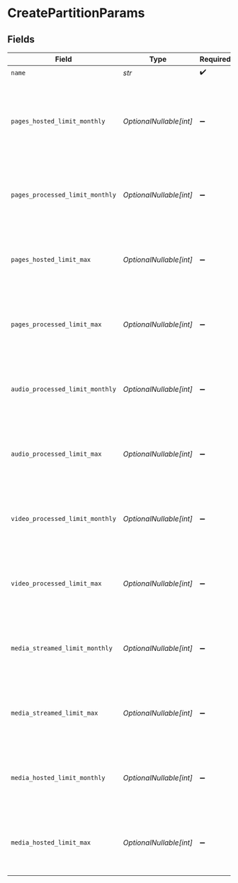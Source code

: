 # CreatePartitionParams


## Fields

| Field                                                                      | Type                                                                       | Required                                                                   | Description                                                                | Example                                                                    |
| -------------------------------------------------------------------------- | -------------------------------------------------------------------------- | -------------------------------------------------------------------------- | -------------------------------------------------------------------------- | -------------------------------------------------------------------------- |
| `name`                                                                     | *str*                                                                      | :heavy_check_mark:                                                         | N/A                                                                        |                                                                            |
| `pages_hosted_limit_monthly`                                               | *OptionalNullable[int]*                                                    | :heavy_minus_sign:                                                         | Monthly limit of hosted pages added in the current month in the partition. | 1000                                                                       |
| `pages_processed_limit_monthly`                                            | *OptionalNullable[int]*                                                    | :heavy_minus_sign:                                                         | Monthly limit, in pages, for processed documents in the partition.         | 1000                                                                       |
| `pages_hosted_limit_max`                                                   | *OptionalNullable[int]*                                                    | :heavy_minus_sign:                                                         | Maximum limit, in pages, for hosted documents in the partition.            | 1000                                                                       |
| `pages_processed_limit_max`                                                | *OptionalNullable[int]*                                                    | :heavy_minus_sign:                                                         | Maximum limit, in pages, for processed documents in the partition.         | 1000                                                                       |
| `audio_processed_limit_monthly`                                            | *OptionalNullable[int]*                                                    | :heavy_minus_sign:                                                         | Monthly limit, in minutes, for audio processing in the partition.          | 60                                                                         |
| `audio_processed_limit_max`                                                | *OptionalNullable[int]*                                                    | :heavy_minus_sign:                                                         | Maximum limit, in minutes, for audio processing in the partition.          | 60                                                                         |
| `video_processed_limit_monthly`                                            | *OptionalNullable[int]*                                                    | :heavy_minus_sign:                                                         | Monthly limit, in minutes, for video processing in the partition.          | 60                                                                         |
| `video_processed_limit_max`                                                | *OptionalNullable[int]*                                                    | :heavy_minus_sign:                                                         | Maximum limit, in minutes, for video processing in the partition.          | 60                                                                         |
| `media_streamed_limit_monthly`                                             | *OptionalNullable[int]*                                                    | :heavy_minus_sign:                                                         | Monthly limit, in MBs, for media streamed from the partition.              | 1024                                                                       |
| `media_streamed_limit_max`                                                 | *OptionalNullable[int]*                                                    | :heavy_minus_sign:                                                         | Maximum limit, in MBs, for media streamed from the partition.              | 1024                                                                       |
| `media_hosted_limit_monthly`                                               | *OptionalNullable[int]*                                                    | :heavy_minus_sign:                                                         | Monthly limit, in MBs, for media hosted in the partition.                  | 1024                                                                       |
| `media_hosted_limit_max`                                                   | *OptionalNullable[int]*                                                    | :heavy_minus_sign:                                                         | Maximum limit, in MBs, for media hosted in the partition.                  | 1024                                                                       |